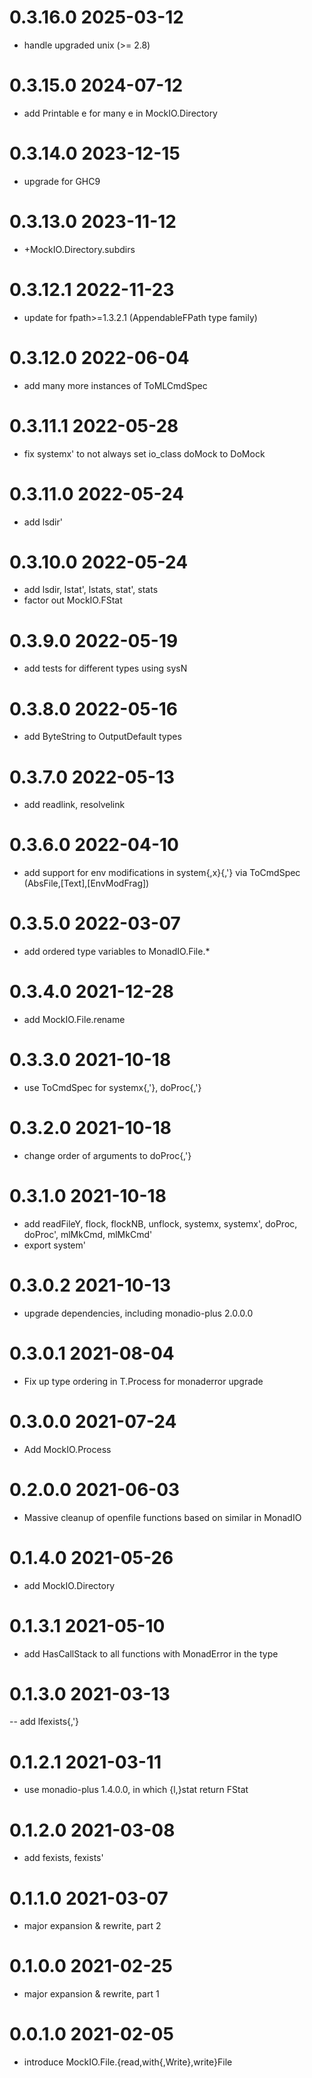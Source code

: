 0.3.16.0 2025-03-12
===================
- handle upgraded unix (>= 2.8)

0.3.15.0 2024-07-12
===================
- add Printable e for many e in MockIO.Directory

0.3.14.0 2023-12-15
===================
- upgrade for GHC9

0.3.13.0 2023-11-12
===================
- +MockIO.Directory.subdirs

0.3.12.1 2022-11-23
===================
- update for fpath>=1.3.2.1 (AppendableFPath type family)

0.3.12.0 2022-06-04
==================
- add many more instances of ToMLCmdSpec

0.3.11.1 2022-05-28
==================
- fix systemx' to not always set io_class doMock to DoMock

0.3.11.0 2022-05-24
===================
- add lsdir'

0.3.10.0 2022-05-24
===================
- add lsdir, lstat', lstats, stat', stats
- factor out MockIO.FStat

0.3.9.0 2022-05-19
==================
- add tests for different types using sysN

0.3.8.0 2022-05-16
==================
- add ByteString to OutputDefault types

0.3.7.0 2022-05-13
==================
- add readlink, resolvelink

0.3.6.0 2022-04-10
==================
- add support for env modifications in system{,x}{,'} via ToCmdSpec
  (AbsFile,[Text],[EnvModFrag])

0.3.5.0 2022-03-07
==================
- add ordered type variables to MonadIO.File.*

0.3.4.0 2021-12-28
==================
- add MockIO.File.rename

0.3.3.0 2021-10-18
==================
- use ToCmdSpec for systemx{,'}, doProc{,'}

0.3.2.0 2021-10-18
==================
- change order of arguments to doProc{,'}

0.3.1.0 2021-10-18
==================

- add readFileY, flock, flockNB, unflock, systemx, systemx', doProc, doProc',
  mlMkCmd, mlMkCmd'
- export system'

0.3.0.2 2021-10-13
==================
- upgrade dependencies, including monadio-plus 2.0.0.0

0.3.0.1 2021-08-04
==================
- Fix up type ordering in T.Process for monaderror upgrade

0.3.0.0 2021-07-24
==================
- Add MockIO.Process

0.2.0.0 2021-06-03
==================
- Massive cleanup of openfile functions based on similar in MonadIO

0.1.4.0 2021-05-26
==================
- add MockIO.Directory

0.1.3.1 2021-05-10
==================
- add HasCallStack to all functions with MonadError in the type

0.1.3.0 2021-03-13
==================
-- add lfexists{,'}

0.1.2.1 2021-03-11
==================
- use monadio-plus 1.4.0.0, in which {l,}stat return FStat

0.1.2.0 2021-03-08
==================
- add fexists, fexists'

0.1.1.0 2021-03-07
==================
- major expansion & rewrite, part 2

0.1.0.0 2021-02-25
==================
- major expansion & rewrite, part 1

0.0.1.0 2021-02-05
==================
- introduce MockIO.File.{read,with{,Write},write}File
